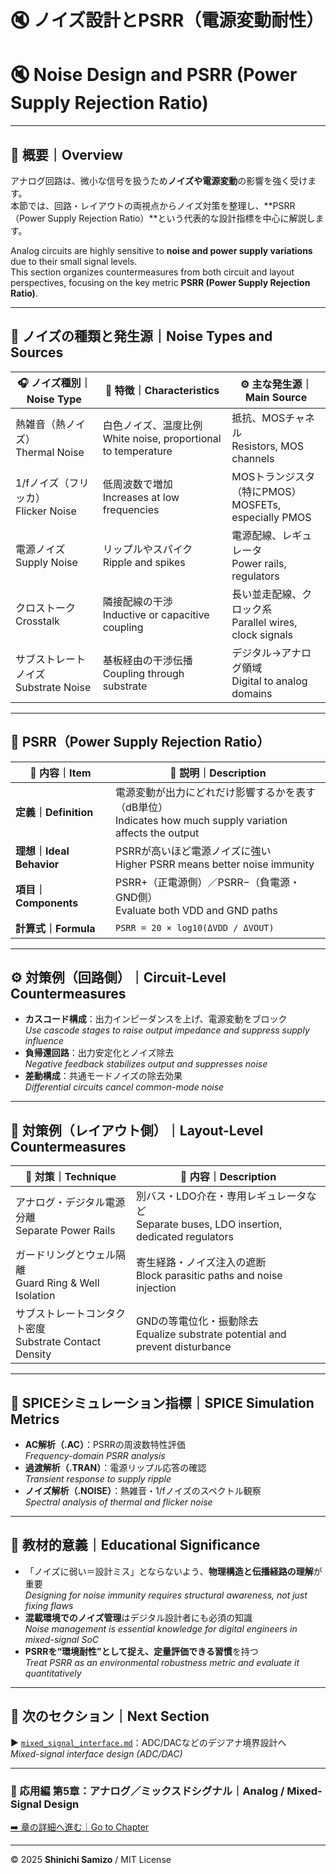 # 🔇 ノイズ設計とPSRR（電源変動耐性）  
# 🔇 Noise Design and PSRR (Power Supply Rejection Ratio)

---

## 📘 概要｜Overview

アナログ回路は、微小な信号を扱うため**ノイズや電源変動**の影響を強く受けます。  
本節では、回路・レイアウトの両視点からノイズ対策を整理し、**PSRR（Power Supply Rejection Ratio）**という代表的な設計指標を中心に解説します。

Analog circuits are highly sensitive to **noise and power supply variations** due to their small signal levels.  
This section organizes countermeasures from both circuit and layout perspectives, focusing on the key metric **PSRR (Power Supply Rejection Ratio)**.

---

## 🧭 ノイズの種類と発生源｜Noise Types and Sources

| 🎧 **ノイズ種別｜Noise Type** | 📘 **特徴｜Characteristics** | ⚙️ **主な発生源｜Main Source** |
|------------------------------|------------------------------|-----------------------------|
| 熱雑音（熱ノイズ）<br>Thermal Noise | 白色ノイズ、温度比例<br>White noise, proportional to temperature | 抵抗、MOSチャネル<br>Resistors, MOS channels |
| 1/fノイズ（フリッカ）<br>Flicker Noise | 低周波数で増加<br>Increases at low frequencies | MOSトランジスタ（特にPMOS）<br>MOSFETs, especially PMOS |
| 電源ノイズ<br>Supply Noise | リップルやスパイク<br>Ripple and spikes | 電源配線、レギュレータ<br>Power rails, regulators |
| クロストーク<br>Crosstalk | 隣接配線の干渉<br>Inductive or capacitive coupling | 長い並走配線、クロック系<br>Parallel wires, clock signals |
| サブストレートノイズ<br>Substrate Noise | 基板経由の干渉伝播<br>Coupling through substrate | デジタル→アナログ領域<br>Digital to analog domains |

---

## 🧪 PSRR（Power Supply Rejection Ratio）

| 🧩 **内容｜Item** | 📘 **説明｜Description** |
|------------------|--------------------------|
| **定義｜Definition** | 電源変動が出力にどれだけ影響するかを表す（dB単位）<br>Indicates how much supply variation affects the output |
| **理想｜Ideal Behavior** | PSRRが高いほど電源ノイズに強い<br>Higher PSRR means better noise immunity |
| **項目｜Components** | PSRR+（正電源側）／PSRR−（負電源・GND側）<br>Evaluate both VDD and GND paths |
| **計算式｜Formula** | `PSRR = 20 × log10(ΔVDD / ΔVOUT)` |

---

## ⚙️ 対策例（回路側）｜Circuit-Level Countermeasures

- **カスコード構成**：出力インピーダンスを上げ、電源変動をブロック  
  *Use cascode stages to raise output impedance and suppress supply influence*
- **負帰還回路**：出力安定化とノイズ除去  
  *Negative feedback stabilizes output and suppresses noise*
- **差動構成**：共通モードノイズの除去効果  
  *Differential circuits cancel common-mode noise*

---

## 🧱 対策例（レイアウト側）｜Layout-Level Countermeasures

| 🧩 **対策｜Technique** | 📘 **内容｜Description** |
|-----------------------|--------------------------|
| アナログ・デジタル電源分離<br>Separate Power Rails | 別バス・LDO介在・専用レギュレータなど<br>Separate buses, LDO insertion, dedicated regulators |
| ガードリングとウェル隔離<br>Guard Ring & Well Isolation | 寄生経路・ノイズ注入の遮断<br>Block parasitic paths and noise injection |
| サブストレートコンタクト密度<br>Substrate Contact Density | GNDの等電位化・振動除去<br>Equalize substrate potential and prevent disturbance |

---

## 🧰 SPICEシミュレーション指標｜SPICE Simulation Metrics

- **AC解析（.AC）**：PSRRの周波数特性評価  
  *Frequency-domain PSRR analysis*
- **過渡解析（.TRAN）**：電源リップル応答の確認  
  *Transient response to supply ripple*
- **ノイズ解析（.NOISE）**：熱雑音・1/fノイズのスペクトル観察  
  *Spectral analysis of thermal and flicker noise*

---

## 🎯 教材的意義｜Educational Significance

- 「ノイズに弱い＝設計ミス」とならないよう、**物理構造と伝播経路の理解**が重要  
  *Designing for noise immunity requires structural awareness, not just fixing flaws*
- **混載環境でのノイズ管理**はデジタル設計者にも必須の知識  
  *Noise management is essential knowledge for digital engineers in mixed-signal SoC*
- **PSRRを“環境耐性”として捉え、定量評価できる習慣**を持つ  
  *Treat PSRR as an environmental robustness metric and evaluate it quantitatively*

---

## 🔗 次のセクション｜Next Section

▶️ [`mixed_signal_interface.md`](./mixed_signal_interface.md)：ADC/DACなどのデジアナ境界設計へ  
*Mixed-signal interface design (ADC/DAC)*

---

### 📘 応用編 第5章：アナログ／ミックスドシグナル｜Analog / Mixed-Signal Design  
[➡️ 章の詳細へ進む｜Go to Chapter](./d_chapter5_analog_mixed_signal/README.md)

---

© 2025 **Shinichi Samizo** / MIT License
